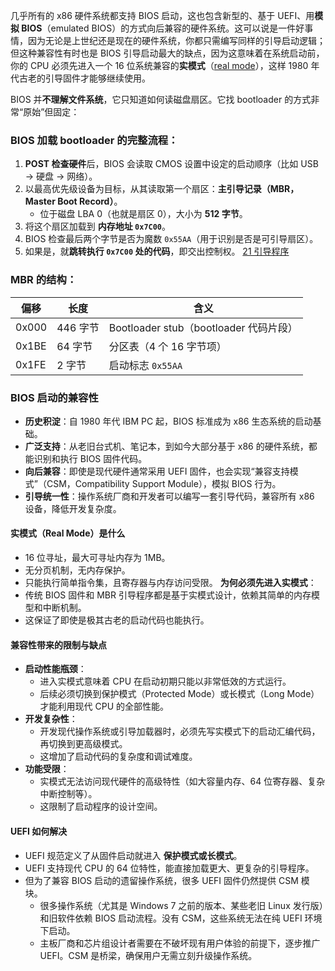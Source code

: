 几乎所有的 x86 硬件系统都支持 BIOS 启动，这也包含新型的、基于 UEFI、用**模拟 BIOS**（emulated BIOS）的方式向后兼容的硬件系统。这可以说是一件好事情，因为无论是上世纪还是现在的硬件系统，你都只需编写同样的引导启动逻辑；但这种兼容性有时也是 BIOS 引导启动最大的缺点，因为这意味着在系统启动前，你的 CPU 必须先进入一个 16 位系统兼容的**实模式**（[real mode](https://en.wikipedia.org/wiki/Real_mode)），这样 1980 年代古老的引导固件才能够继续使用。


BIOS 并**不理解文件系统**，它只知道如何读磁盘扇区。它找 bootloader 的方式非常“原始”但固定：

### BIOS 加载 bootloader 的完整流程：

1. **POST 检查硬件**后，BIOS 会读取 CMOS 设置中设定的启动顺序（比如 USB → 硬盘 → 网络）。
2. 以最高优先级设备为目标，从其读取第一个扇区：**主引导记录（MBR，Master Boot Record）**。
    - 位于磁盘 LBA 0（也就是扇区 0），大小为 **512 字节**。
3. 将这个扇区加载到 **内存地址 `0x7C00`**。
4. BIOS 检查最后两个字节是否为魔数 `0x55AA`（用于识别是否是可引导扇区）。
5. 如果是，就**跳转执行 `0x7C00` 处的代码**，即交出控制权。
[21 引导程序](21%20引导程序.md)


### MBR 的结构：

|偏移|长度|含义|
|---|---|---|
|0x000|446 字节|Bootloader stub（bootloader 代码片段）|
|0x1BE|64 字节|分区表（4 个 16 字节项）|
|0x1FE|2 字节|启动标志 `0x55AA`|
### BIOS 启动的兼容性
- **历史积淀**：自 1980 年代 IBM PC 起，BIOS 标准成为 x86 生态系统的启动基础。
- **广泛支持**：从老旧台式机、笔记本，到如今大部分基于 x86 的硬件系统，都能识别和执行 BIOS 固件代码。
- **向后兼容**：即使是现代硬件通常采用 UEFI 固件，也会实现“兼容支持模式”（CSM，Compatibility Support Module），模拟 BIOS 行为。
- **引导统一性**：操作系统厂商和开发者可以编写一套引导代码，兼容所有 x86 设备，降低开发复杂度。
#### 实模式（Real Mode）是什么
- 16 位寻址，最大可寻址内存为 1MB。
- 无分页机制，无内存保护。
- 只能执行简单指令集，且寄存器与内存访问受限。
**为何必须先进入实模式**：
- 传统 BIOS 固件和 MBR 引导程序都是基于实模式设计，依赖其简单的内存模型和中断机制。
- 这保证了即使是极其古老的启动代码也能执行。
#### 兼容性带来的限制与缺点
- **启动性能瓶颈**：
    - 进入实模式意味着 CPU 在启动初期只能以非常低效的方式运行。
    - 后续必须切换到保护模式（Protected Mode）或长模式（Long Mode）才能利用现代 CPU 的全部性能。
- **开发复杂性**：
    - 开发现代操作系统或引导加载器时，必须先写实模式下的启动汇编代码，再切换到更高级模式。
    - 这增加了启动代码的复杂度和调试难度。
- **功能受限**：
    - 实模式无法访问现代硬件的高级特性（如大容量内存、64 位寄存器、复杂中断控制等）。
    - 这限制了启动程序的设计空间。
#### UEFI 如何解决
- UEFI 规范定义了从固件启动就进入 **保护模式或长模式**。
- UEFI 支持现代 CPU 的 64 位特性，能直接加载更大、更复杂的引导程序。
- 但为了兼容 BIOS 启动的遗留操作系统，很多 UEFI 固件仍然提供 CSM 模块。
	- 很多操作系统（尤其是 Windows 7 之前的版本、某些老旧 Linux 发行版）和旧软件依赖 BIOS 启动流程。没有 CSM，这些系统无法在纯 UEFI 环境下启动。
	- 主板厂商和芯片组设计者需要在不破坏现有用户体验的前提下，逐步推广 UEFI。CSM 是桥梁，确保用户无需立刻升级操作系统。